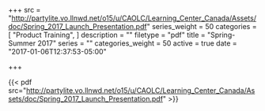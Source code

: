 +++
src = "http://partylite.vo.llnwd.net/o15/u/CAOLC/Learning_Center_Canada/Assets/doc/Spring_2017_Launch_Presentation.pdf"
series_weight = 50
categories = [
  "Product Training",
]
description = ""
filetype = "pdf"
title = "Spring-Summer 2017"
series = ""
categories_weight = 50
active = true
date = "2017-01-06T12:37:53-05:00"

+++

{{< pdf src="http://partylite.vo.llnwd.net/o15/u/CAOLC/Learning_Center_Canada/Assets/doc/Spring_2017_Launch_Presentation.pdf" >}}
